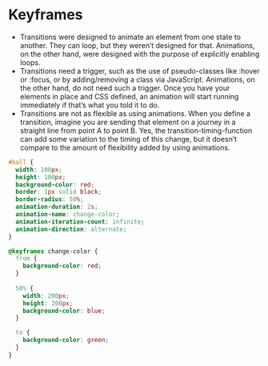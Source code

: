 # Keyframes
* Transitions were designed to animate an element from one state to another. They can loop, but they weren’t designed for that. Animations, on the other hand, were designed with the purpose of explicitly enabling loops.
* Transitions need a trigger, such as the use of pseudo-classes like :hover or :focus, or by adding/removing a class via JavaScript. Animations, on the other hand, do not need such a trigger. Once you have your elements in place and CSS defined, an animation will start running immediately if that’s what you told it to do.
* Transitions are not as flexible as using animations. When you define a transition, imagine you are sending that element on a journey in a straight line from point A to point B. Yes, the transition-timing-function can add some variation to the timing of this change, but it doesn’t compare to the amount of flexibility added by using animations.

```css
#ball {
  width: 100px;
  height: 100px;
  background-color: red;
  border: 1px solid black;
  border-radius: 50%;
  animation-duration: 2s;
  animation-name: change-color;
  animation-iteration-count: infinite;
  animation-direction: alternate;
}

@keyframes change-color {
  from {
    background-color: red;
  }
  
  50% {
    width: 200px;
    height: 200px;
    background-color: blue;
  }

  to {
    background-color: green;
  }
}
```

